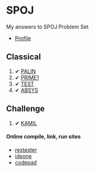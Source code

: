 SPOJ
====

My answers to SPOJ Problem Set

* [Profile](http://www.spoj.com/users/santhoshvai)

Classical
---------

1. ✔ [PALIN](http://www.spoj.com/problems/PALIN)
2. ✔ [PRIME1](http://www.spoj.com/problems/PRIME1)
3. ✔ [TEST](http://www.spoj.com/problems/TEST)
4. ✔ [ABSYS](http://www.spoj.com/problems/ABSYS/)

Challenge
---------

1. ✔ [KAMIL](http://www.spoj.com/problems/KAMIL)


#### Online compile, link, run sites 

* [rextester](http://rextester.com/runcode)
* [ideone](http://ideone.com/)
* [codepad](http://codepad.org/)
